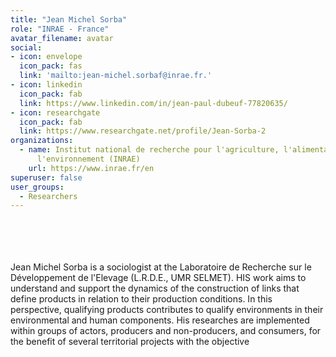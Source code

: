```yaml
---
title: "Jean Michel Sorba"
role: "INRAE - France"
avatar_filename: avatar
social:
- icon: envelope
  icon_pack: fas
  link: 'mailto:jean-michel.sorbaf@inrae.fr.'
- icon: linkedin
  icon_pack: fab
  link: https://www.linkedin.com/in/jean-paul-dubeuf-77820635/
- icon: researchgate
  icon_pack: fab
  link: https://www.researchgate.net/profile/Jean-Sorba-2
organizations:
  - name: Institut national de recherche pour l'agriculture, l'alimentation et
      l'environnement (INRAE)
    url: https://www.inrae.fr/en
superuser: false
user_groups:
  - Researchers
---
```

<br />
<br />
<br />
<br />
Jean Michel Sorba is a sociologist at the Laboratoire de Recherche sur le Développement de l'Elevage (L.R.D.E., UMR SELMET). HIS work aims to understand and support the dynamics of the construction of links that define products in relation to their production conditions. In this perspective, qualifying products contributes to qualify environments in their environmental and human components. His researches are implemented within groups of actors, producers and non-producers, and consumers, for the benefit of several territorial projects with the objective
